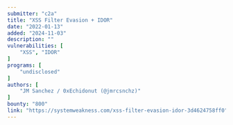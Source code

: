 ```yaml
---
submitter: "c2a"
title: "XSS Filter Evasion + IDOR"
date: "2022-01-13"
added: "2024-11-03"
description: ""
vulnerabilities: [
    "XSS", "IDOR"
]
programs: [
    "undisclosed"
]
authors: [
    "JM Sanchez / 0xEchidonut (@jmrcsnchz)"
]
bounty: "800"
link: "https://systemweakness.com/xss-filter-evasion-idor-3d4624758ff0"
---
```




